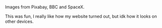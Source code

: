 Images from Pixabay, BBC and SpaceX.

This was fun, I really like how my website turned out, but idk how it looks on other devices. 
